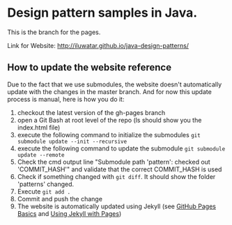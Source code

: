 # Design pattern samples in Java.

This is the branch for the pages.

Link for Website: http://iluwatar.github.io/java-design-patterns/

## How to update the website reference

Due to the fact that we use submodules, the website doesn't automatically
update with the changes in the master branch. And for now this update process
is manual, here is how you do it:

1. checkout the latest version of the gh-pages branch
2. open a Git Bash at root level of the repo (ls should show you the index.html file)
3. execute the following command to initialize the submodules `git submodule update --init --recursive`
4. execute the following command to update the submodule `git submodule update --remote`
5. Check the cmd output line "Submodule path 'pattern': checked out 'COMMIT_HASH'" and validate that the correct COMMIT_HASH is used
6. Check if something changed with `git diff`. It should show the folder 'patterns' changed.
7. Execute `git add .`
8. Commit and push the change
9. The website is automatically updated using Jekyll (see [GitHub Pages Basics](https://help.github.com/categories/github-pages-basics) and [Using Jekyll with Pages](https://help.github.com/articles/using-jekyll-with-pages/))
